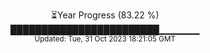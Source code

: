 <p align="center">
⏳Year Progress (83.22 %) <br>
████████████████████████▁▁▁▁▁▁ <br>
<sub>Updated: Tue, 31 Oct 2023 18:21:05 GMT</sub>
</p>

